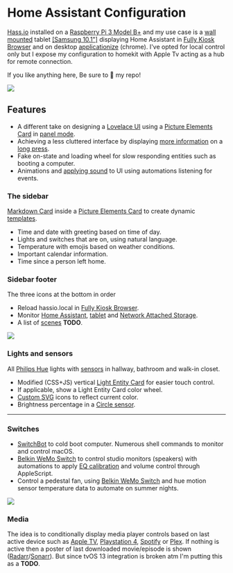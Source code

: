 # Home Assistant Configuration

[Hass.io](https://home-assistant.io/) installed on a [Raspberry Pi 3 Model B+](https://www.raspberrypi.org/products/raspberry-pi-3-model-b-plus/) and my use case is a [wall mounted](https://www.durable.eu/information-and-presentation/tablet-holder/wall-mounted-tablet-holder/tablet-holder-wall.html) tablet [[Samsung 10.1"]](https://www.samsung.com/us/mobile/tablets/galaxy-tab-a/galaxy-tab-a-10-1-2019-32gb-black-wi-fi-sm-t510nzkaxar/) displaying Home Assistant in [Fully Kiosk Browser](https://www.ozerov.de/fully-kiosk-browser/) and on desktop [applicationize](https://applicationize.me/) (chrome). I've opted for local control only but I expose my configuration to homekit with Apple Tv acting as a hub for remote connection. 

If you like anything here, Be sure to :star2: my repo!

<img src="https://github.com/matt8707/hass-config/blob/master/www/img/screen.png" />

## Features

  * A different take on designing a [Lovelace UI](https://www.home-assistant.io/lovelace/) using a [Picture Elements Card](https://www.home-assistant.io/lovelace/picture-elements/) in [panel mode](https://www.home-assistant.io/lovelace/views/#panel-mode).
  * Achieving a less cluttered interface by displaying [more information](https://github.com/thomasloven/hass-browser_mod#popup) on a [long press](https://www.home-assistant.io/lovelace/picture-elements/#hold_action). 
  * Fake on-state and loading wheel for slow responding entities such as booting a computer.
  * Animations and [applying sound](https://github.com/thomasloven/hass-browser_mod#media_player) to UI using automations listening for events.

### The sidebar

[Markdown Card](https://www.home-assistant.io/lovelace/markdown/) inside a [Picture Elements Card](https://www.home-assistant.io/lovelace/picture-elements/) to create dynamic [templates](https://www.home-assistant.io/docs/configuration/templating/).

  * Time and date with greeting based on time of day.
  * Lights and switches that are on, using natural language.
  * Temperature with emojis based on weather conditions.
  * Important calendar information.
  * Time since a person left home.

### Sidebar footer

The three icons at the bottom in order

  * Reload hassio.local in [Fully Kiosk Browser](https://www.ozerov.de/fully-kiosk-browser/).
  * Monitor [Home Assistant](https://home-assistant.io/), [tablet](https://www.samsung.com/us/mobile/tablets/galaxy-tab-a/galaxy-tab-a-10-1-2019-32gb-black-wi-fi-sm-t510nzkaxar/) and [Network Attached Storage](https://www.synology.com/products/DS918+).
  * A list of [scenes](https://www.home-assistant.io/integrations/scene/) **TODO**. 

<img src="https://github.com/matt8707/hass-config/blob/master/www/img/info.png" />

### Lights and sensors

All [Philips Hue](https://www2.meethue.com) lights with [sensors](https://www2.meethue.com/en-gb/p/hue-motion-sensor/8718696743171) in hallway, bathroom and walk-in closet.

  * Modified (CSS+JS) vertical [Light Entity Card](https://github.com/ljmerza/light-entity-card) for easier touch control. 
  * If applicable, show a Light Entity Card color wheel.
  * [Custom SVG](https://github.com/matt8707/hass-config/blob/master/www/custom-icons.html) icons to reflect current color.
  * Brightness percentage in a [Circle sensor](https://github.com/custom-cards/circle-sensor-card).
  ***
### Switches
  * [SwitchBot](https://www.switch-bot.com/bot) to cold boot computer. Numerous shell commands to monitor and control macOS.
  * [Belkin WeMo Switch](https://www.belkin.com/) to control studio monitors (speakers) with automations to apply [EQ calibration](https://www.sonarworks.com/reference) and volume control through AppleScript.
  * Control a pedestal fan, using [Belkin WeMo Switch](https://www.belkin.com/) and hue motion sensor temperature data to automate on summer nights.

<img src="https://github.com/matt8707/hass-config/blob/master/www/img/lights_switches.png" />

### Media

The idea is to conditionally display media player controls based on last active device such as [Apple TV](https://www.home-assistant.io/integrations/apple_tv/), [Playstation 4](https://www.home-assistant.io/integrations/ps4/), [Spotify](https://www.home-assistant.io/integrations/spotify/) or [Plex](https://www.home-assistant.io/integrations/plex/). If nothing is active then a poster of last downloaded movie/episode is shown ([Radarr](https://github.com/Radarr/Radarr)/[Sonarr](https://github.com/Sonarr/Sonarr)). But since tvOS 13 integration is broken atm I'm putting this as a **TODO**.
